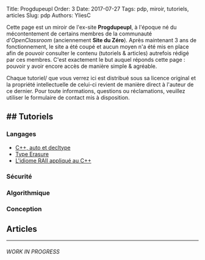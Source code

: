 Title: Progdupeupl
Order: 3
Date: 2017-07-27
Tags: pdp, miroir, tutoriels, articles
Slug: pdp
Authors: YliesC

Cette page est un miroir de l'ex-site **Progdupeupl**, à l'époque né du mécontentement de certains membres de la communauté d'*OpenClassroom* (anciennement **Site du Zéro**). Après maintenant 3 ans de fonctionnement, le site a été coupé et aucun moyen n'a été mis en place afin de pouvoir consulter le contenu (tutoriels & articles) autrefois rédigé par ces membres.
C'est exactement le but auquel réponds cette page : pouvoir y avoir encore accès de manière simple & agréable.

Chaque tutoriel/ que vous verrez ici est distribué sous sa licence original et la propriété intellectuelle de celui-ci revient de manière direct à l'auteur de ce dernier. Pour toute informations, questions ou réclamations, veuillez utiliser le formulaire de contact mis à disposition.

## Tutoriels
----------------
### Langages

  * [C++, auto et decltype](langage/c-auto-et-decltype)
  * [Type Erasure](langage/type-erasure)
  * [L'idiome RAII appliqué au C++](langage/lidiome-raii-applique-au-c)

### Sécurité


### Algorithmique


### Conception


## Articles
----------------

###### WORK IN PROGRESS
